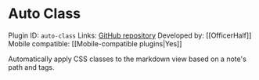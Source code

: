 # Auto Class

Plugin ID: `auto-class`
Links: [GitHub repository](https://github.com/OfficerHalf/obsidian-auto-class)
Developed by: [[OfficerHalf]]
Mobile compatible: [[Mobile-compatible plugins|Yes]]

Automatically apply CSS classes to the markdown view based on a note's path and tags.
